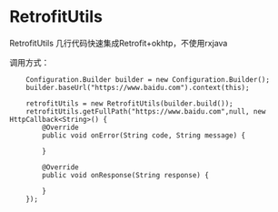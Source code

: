 # RetrofitUtils
RetrofitUtils 几行代码快速集成Retrofit+okhtp，不使用rxjava


调用方式：
         
        Configuration.Builder builder = new Configuration.Builder();
        builder.baseUrl("https://www.baidu.com").context(this);
        
        retrofitUtils = new RetrofitUtils(builder.build());
        retrofitUtils.getFullPath("https://www.baidu.com",null, new HttpCallback<String>() {
            @Override
            public void onError(String code, String message) {

            }

            @Override
            public void onResponse(String response) {

            }
        });
